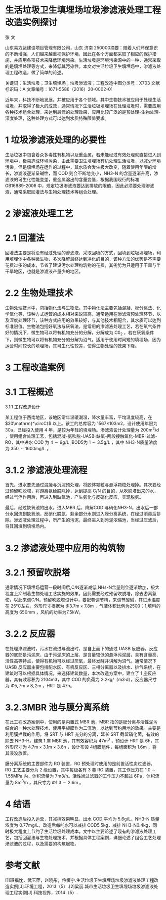 # 生活垃圾卫生填埋场垃圾渗滤液处理工程改造实例探讨  

张  文  

山东易方达建设项目管理有限公司，山东 济南 250000摘要：随着人们环保意识的不断增强，人们越来越重视保护环境，因此在各个方面都采取了相应的保护措施，并应用各项技术来降低环境污染。生活垃圾是环境污染源中的一种，通常采取的是填埋处理等方式，来降低其污染性。本文对生活垃圾卫生填埋场中，渗滤液处理工程改造，做了简单的论述。  

关键词：生活垃圾；卫生填埋场；垃圾渗滤液；工程改造中图分类号：X703 文献标识码：A 文章编号：1671-5586（2016）20-0002-01  

近年来，科技不断地发展，并被应用于各个领域。其中生物技术被应用于处理生活垃圾，并取得了极大的成效，通常情况下生活垃圾填埋场在处理垃圾时，需要应用各种技术组合处理，来达到最佳的处理效果，应用比较广泛的是预处理-生物处理-深度处理，这种处理方式可以达到水质特殊限值要求。  

# 1 垃圾渗滤液处理的必要性  

生活垃圾中包含着众多毒性有机物以及重金属，若未能经过有效处理就直接进入到环境中，极易造成环境污染，由此需要卫生填埋场有机处理生活垃圾，以减少环境污染，但是填埋场在运作的过程中，其水质会发生极大改变，随着使用年限的增长，渗滤液逐渐呈碱性，而 COD 则会不断地变小，NH3-N 的含量逐渐升高，渗滤液的可生化性能变差，重金属溶出的含量变低，根据我国现行的标准 GB16889-2008 中，规定垃圾渗滤液要达到排放的限值，因此必须要处理渗滤液，通常采取回灌法与生物处理技术等组合处理。  

# 2 渗滤液处理工艺  

# 2.1 回灌法  

回灌法主要是将没有经过处理的渗滤液，采取回喷的方式，回填到垃圾填埋场，利用填埋体中各种微生物，多次降解最终达到净化的目的，该种方法的优势是不需要花费过多的成本，节省了建设污水处理构筑物的花费，其劣势为只适用于干旱与半干旱地区，也就是渗滤液产量少的地区。  

# 2.2 生物处理技术  

生物处理技术中，包括物化法与生物法。其中物化法主要包括混凝、膜分离法、化学氧化等，该种方式运营的成本相对来说较高，通常适用在渗滤液预处理环节，以及深度处理环节，该种方式应用的效果较好，与其他技术相配合，其水质可以达到标准限值。生物法包括好氧法与厌氧法，是常用的渗滤液处理工艺，若在氧气条件好的情况下，微生物可以将有机物充分的分解，分解成为 $\mathrm{C0_{2}}$ ，若在厌氧条件下，则微生物可以将有机物充分的分解为沼气，适用于使用时间短的填埋场，因为运营时间较长的填埋场，其可生化性较差，使得生物处理的效果下降。  

# 3 工程改造案例  

# 3.1 工程概述  

3.1.1 工程改造设计  

某工程位于西南地区，该地区常年温暖潮湿，降水量丰富，平均温度较高，在 $20\mathrm{^\circC}$ 以上。该工的总库容为 1567×103m2，设计使用年限为 30a，已经投入使用 4 年，是较为年轻的填埋场。渗滤液设计处理量为 $200\mathrm{m}^{3}/\mathrm{d}$ ，使用组合处理工艺，包括混凝-氨吹脱-UASB-缺氧-两段接触氧化-MBR-过滤-RO，其中进水 COD 为 $4{\sim}9g/\mathrm{L}$ ,BOD5为 $1{\sim}3.5\mathrm{g/L}$ ，其中 NH3-N质量浓度为 $350{\sim}1600\mathrm{mg/L}$ 。  

# 3.1.2 渗滤液处理流程  

首先，进水要先通过混凝与沉淀预处理，将胶体颗粒与悬浮颗粒处理掉。其次要经过预留吹脱塔，将游离氨给脱除掉，达到提高 C/N 的目的，从吹脱塔出来的水，经过气浮作用后，再进入到缺氧池，产生氨化与反硝化反应，实现脱氨。  

最后，经过缺氧池的出水，进入MBR 后，降解COD 与硝化NH3-N，出水后一部分水回流到缺氧池，反硝化脱氮，剩余部分水则进入膜分离系统，在经过消毒后排除。渗滤液处理过程中，所产生的污泥，最终进入到污泥浓缩池，当经过压滤后，将其回填到填埋场内。  

# 3.2 渗滤液处理中应用的构筑物  

# 3.2.1 预留吹脱塔  

通常情况下填埋场运营一段时间后,C/N逐渐减低,NHs-N含量则会逐渐增加，极大程度上抑制着生物处理工艺实施的效果，因此需要经过预留吹脱塔，除去游离氨使，以此来调C/N。预留吹脱塔设计中，要配套调节槽，来调节酸碱，其进水温度在 25℃左右，外形尺寸根据为 $\Phi3.7\mathrm{m}\times7.8\mathrm{m}$ ，气液体积比例为2500：1,填料的高度为 $650\mathrm{mm}$ ，风机的功率为7.5kW。  

# 3.2.2 反应器  

在处理渗滤液时，污水在流进与流出时，是自上而下的通过 UASB 反应器，反应器的底部是污泥床，由于污泥床的上层，是含量较低的悬浮污泥层，具有含量高、活性高等特点，使得有机物可以经过厌氧，最终发酵并讲解为沼气。通常情况下 UASB 反应器主要包括配水区、有机反应区、三相分离器以及排水、排气系统，在建筑时可以根据具体情况，来选择建筑数量，本次改造方案中，建立了 1 座反应器，其有效容积为 2104m3，其中 COD 的负荷为 2.2kg/（m3·d），反应器尺寸为 $\Phi5,7\mathrm{m}\times8,2\mathrm{m}$ ，HRT 是 47h。  

# 3.2.3MBR 池与膜分离系统  

在此工程改造案例中，使用的是内置式 MBR 池，MBR 指的是膜分离与活性泥污结合的一种水处理技术，使用平板膜作为二沉池，以达到节约用地的效果。主要是利用膜拦截的作用，将 SRT 与 HRT 充分的分离，延长 SRT 截留硝化菌，有效的除去 NH3-H。建筑 1 座 MBR 池，其有效容积为 $47\mathrm{m}^{3}$ ，预设计 HRT 是 6h，其外形尺寸为 $4.7\mathrm{m}\times3.1\mathrm{m}\times3.6\mathrm{n}$ ，设计布设 4组膜组件，每组面积为 1.6m ，将其浸没放置。  

膜分离系统的主要部件为 RO 装置，RO 预处理时使用的是前置活性炭过滤器。RO 工艺主要分为 2 级设置，其中每级各有 3 套 RO 装置，其工作压力在 $1.0{\sim}1.55\mathrm{MPa}$ 内，体积流量为 7m3/h。活性炭过滤器的工作压力不超过 6Pa，体积流量为 $8\mathrm{m}^{3}/\mathrm{h}$ ，其尺寸为 $\Phi1.3{\sim}2.6\mathrm{m}$ 。  

# 4 结语  

工程改造后投入运营，其减排效果明显，出水 COD 平均为 5.6g/L，NH3-N 质量浓度为 0.77mg/L，改造后每吨水可以减排 COD5.5kg，减排 NH3-N0.4kg，同时极大程度上节约了生活垃圾处理成本。文中以主要论述了现有的渗滤液处理工艺，包括回灌法与生物处理技术，并根据具体工程案例，详细论述了组合工艺处理渗滤液的过程，以及需要的构筑起物。  

# 参考文献  

[1]班福忱，武玉萍，赵晓彤，佟恒宇.生活垃圾卫生填埋场垃圾渗滤液处理工程改造实例[J].环境工程，2013（5）.[2]梁丽.城市生活垃圾卫生填埋场垃圾渗滤液处理工程实例[J].科技视界，2014（5）.  